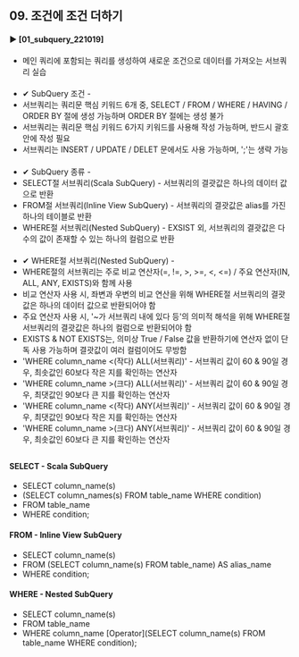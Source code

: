 ####  
## 09. 조건에 조건 더하기
#### ► [01_subquery_221019]  
- 메인 쿼리에 포함되는 쿼리를 생성하여 새로운 조건으로 데이터를 가져오는 서브쿼리 실습
####  
- ✔︎ SubQuery 조건 - 
- 서브쿼리는 쿼리문 핵심 키워드 6개 중, SELECT / FROM / WHERE / HAVING / ORDER BY 절에 생성 가능하며 ORDER BY 절에는 생성 불가
- 서브쿼리는 쿼리문 핵심 키워드 6가지 키워드를 사용해 작성 가능하며, 반드시 괄호 안에 작성 필요
- 서브쿼리는 INSERT / UPDATE / DELET 문에서도 사용 가능하며, ';'는 생략 가능
####  
- ✔︎ SubQuery 종류 - 
- SELECT절 서브쿼리(Scala SubQuery) - 서브쿼리의 결괏값은 하나의 데이터 값으로 반환
- FROM절 서브쿼리(Inline View SubQuery) - 서브쿼리의 결괏값은 alias를 가진 하나의 테이블로 반환
- WHERE절 서브쿼리(Nested SubQuery) - EXSIST 외, 서브쿼리의 결괏값은 다수의 값이 존재할 수 있는 하나의 컬럼으로 반환
####  
- ✔︎ WHERE절 서브쿼리(Nested SubQuery) - 
- WHERE절의 서브쿼리는 주로 비교 연산자(=, !=, >, >=, <, <=) / 주요 연산자(IN, ALL, ANY, EXISTS)와 함께 사용
- 비교 연산자 사용 시, 좌변과 우변의 비교 연산을 위해 WHERE절 서브쿼리의 결괏값은 하나의 데이터 값으로 반환되어야 함
- 주요 연산자 사용 시, '~가 서브쿼리 내에 있다 등'의 의미적 해석을 위해 WHERE절 서브쿼리의 결괏값은 하나의 컬럼으로 반환되어야 함
- EXISTS & NOT EXISTS는, 의미상 True / False 값을 반환하기에 연산자 없이 단독 사용 가능하며 결괏값이 여러 컬럼이어도 무방함
- 'WHERE column_name <(작다) ALL(서브쿼리)' - 서브쿼리 값이 60 & 90일 경우, 최솟값인 60보다 작은 지를 확인하는 연산자
- 'WHERE column_name >(크다) ALL(서브쿼리)' - 서브쿼리 값이 60 & 90일 경우, 최댓값인 90보다 큰 지를 확인하는 연산자
- 'WHERE column_name <(작다) ANY(서브쿼리)' - 서브쿼리 값이 60 & 90일 경우, 최댓값인 90보다 작은 지를 확인하는 연산자
- 'WHERE column_name >(크다) ANY(서브쿼리)' - 서브쿼리 값이 60 & 90일 경우, 최솟값인 60보다 큰 지를 확인하는 연산자
##  
#### SELECT - Scala SubQuery
- SELECT column_name(s)
- (SELECT column_names(s) FROM table_name WHERE condition)
- FROM table_name
- WHERE condition;
#### FROM - Inline View SubQuery
- SELECT column_name(s)
- FROM (SELECT column_name(s) FROM table_name) AS alias_name
- WHERE condition;
#### WHERE - Nested SubQuery
- SELECT column_name(s)
- FROM table_name
- WHERE column_name [Operator](SELECT column_name(s) FROM table_name WHERE condition);
####  
